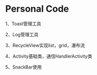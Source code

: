 ﻿# Personal Code

<p>1、Toast管理工具</p>

<p>2、Log管理工具</p>

<p>3、RecycleView实现list，grid，瀑布流</p>

<p>4、Activity基础类，通信HandlerActivity类</p>

<p>5、SnackBar使用</p>
